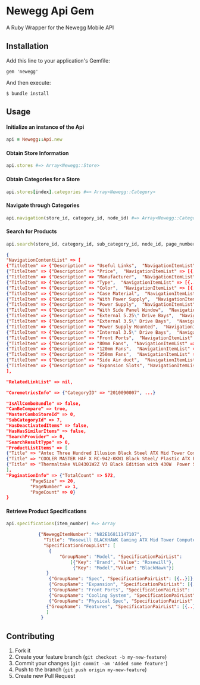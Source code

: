 # Newegg Api Gem

A Ruby Wrapper for the Newegg Mobile API

## Installation

Add this line to your application's Gemfile:

    gem 'newegg'

And then execute:

    $ bundle install

## Usage


#### Initialize an instance of the Api
```ruby
api = Newegg::Api.new 
```
#### Obtain Store Information
```ruby
api.stores #=> Array<Newegg::Store>
```

#### Obtain Categories for a Store
```ruby
api.stores[index].categories #=> Array<Newegg::Category>
```

#### Navigate through Categories
```ruby
api.navigation(store_id, category_id, node_id) #=> Array<Newegg::Category>
```

#### Search for Products
```ruby
api.search(store_id, category_id, sub_category_id, node_id, page_number, sort = "FEATURED") #=> Array
```
```json
{
"NavigationContentList" => [
{"TitleItem" => {"Description" => "Useful Links",  "NavigationItemList" => [{...}]},
{"TitleItem" => {"Description" => "Price",  "NavigationItemList" => [{...}]},
{"TitleItem" => {"Description" => "Manufacturer",  "NavigationItemList" => [{...}]},
{"TitleItem" => {"Description" => "Type",  "NavigationItemList" => [{...}]},
{"TitleItem" => {"Description" => "Color",  "NavigationItemList" => [{...}]},
{"TitleItem" => {"Description" => "Case Material",  "NavigationItemList" => [{...}]},
{"TitleItem" => {"Description" => "With Power Supply",  "NavigationItemList" => [{...}]},
{"TitleItem" => {"Description" => "Power Supply",  "NavigationItemList" => [{...}]},
{"TitleItem" => {"Description" => "With Side Panel Window",  "NavigationItemList" => [{...}]},
{"TitleItem" => {"Description" => "External 5.25\" Drive Bays",  "NavigationItemList" => [{...}]},
{"TitleItem" => {"Description" => "External 3.5\" Drive Bays",  "NavigationItemList" => [{...}]},
{"TitleItem" => {"Description" => "Power Supply Mounted",  "NavigationItemList" => [{...}]},
{"TitleItem" => {"Description" => "Internal 3.5\" Drive Bays",  "NavigationItemList" => [{...}]},
{"TitleItem" => {"Description" => "Front Ports",  "NavigationItemList" => [{...}]},
{"TitleItem" => {"Description" => "80mm Fans",  "NavigationItemList" => [{...}]},
{"TitleItem" => {"Description" => "120mm Fans",  "NavigationItemList" => [{...}]},
{"TitleItem" => {"Description" => "250mm Fans",  "NavigationItemList" => [{...}]},
{"TitleItem" => {"Description" => "Side Air duct",  "NavigationItemList" => [{...}]},
{"TitleItem" => {"Description" => "Expansion Slots", "NavigationItemList" => [{...}]}
],

"RelatedLinkList" => nil,

"CoremetricsInfo" => {"CategoryID" => "2010090007", ...}

"IsAllComboBundle" => false,
"CanBeCompare" => true,
"MasterComboStoreId" => 0,
"SubCategoryId" => 7,
"HasDeactivatedItems" => false,
"HasHasSimilarItems" => false,
"SearchProvider" => 0,
"SearchResultType" => 0,
"ProductListItems" => [
{"Title" => "Antec Three Hundred Illusion Black Steel ATX Mid Tower Computer Case", ...},
{"Title" => "COOLER MASTER HAF X RC-942-KKN1 Black Steel/ Plastic ATX Full Tower Computer Case", ...}
{"Title" => "Thermaltake VL84301W2Z V3 Black Edition with 430W  Power Supply ATX Mid Tower Computer Case", ...}
],
"PaginationInfo" => {"TotalCount" => 572,
         "PageSize" => 20,
         "PageNumber" => 1,
         "PageCount" => 0}
}
```
#### Retrieve Product Specifications
```ruby
api.specifications(item_number) #=> Array
```

```json
			{"NeweggItemNumber": "N82E16811147107",
              "Title": "Rosewill BLACKHAWK Gaming ATX Mid Tower Computer Case, come with Five Fans, window side panel, top HDD dock ",
              "SpecificationGroupList": [
              	{
              	    "GroupName": "Model", "SpecificationPairList":
              	        [{"Key": "Brand", "Value": "Rosewill"},
              	         {"Key": "Model","Value": "BlackHawk"}]
               }
              	{"GroupName": "Spec", "SpecificationPairList": [{..}]},
              	{"GroupName": "Expansion", "SpecificationPairList": [{..}]},
              	{"GroupName": "Front Ports", "SpecificationPairList": [{..}]},
              	{"GroupName": "Cooling System", "SpecificationPairList": [{..}]},
              	{"GroupName": "Physical Spec", "SpecificationPairList": [{..}]},
               {"GroupName": "Features", "SpecificationPairList": [{..}]},
               ]
             }
```
####

## Contributing

1. Fork it
2. Create your feature branch (`git checkout -b my-new-feature`)
3. Commit your changes (`git commit -am 'Added some feature'`)
4. Push to the branch (`git push origin my-new-feature`)
5. Create new Pull Request
